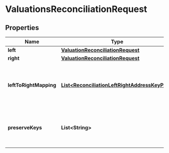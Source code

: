 

# ValuationsReconciliationRequest

## Properties

Name | Type | Description | Notes
------------ | ------------- | ------------- | -------------
**left** | [**ValuationReconciliationRequest**](ValuationReconciliationRequest.md) |  | 
**right** | [**ValuationReconciliationRequest**](ValuationReconciliationRequest.md) |  | 
**leftToRightMapping** | [**List&lt;ReconciliationLeftRightAddressKeyPair&gt;**](ReconciliationLeftRightAddressKeyPair.md) | The mapping from property keys requested by left aggregation to property keys on right hand side |  [optional]
**preserveKeys** | **List&lt;String&gt;** | List of keys to preserve (from rhs) in the diff. Used in conjunction with filtering/grouping |  [optional]



